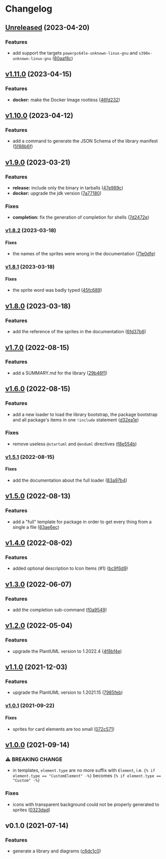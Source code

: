# Changelog

## [Unreleased](https://github.com/tmorin/plantuml-generator/compare/v1.11.0...HEAD) (2023-04-20)

### Features

* add support the targets `powerpc64le-unknown-linux-gnu` and
`s390x-unknown-linux-gnu`
([80aaf8c](https://github.com/tmorin/plantuml-generator/commit/80aaf8c0a7ed785fc87c2df264d1b0d388dde81d))

## [v1.11.0](https://github.com/tmorin/plantuml-generator/compare/v1.10.0...v1.11.0) (2023-04-15)

### Features

* **docker:** make the Docker Image rootless
([46fd232](https://github.com/tmorin/plantuml-generator/commit/46fd2322751727c1358b80337400f9d774828917))

## [v1.10.0](https://github.com/tmorin/plantuml-generator/compare/v1.9.0...v1.10.0) (2023-04-12)

### Features

* add a command to generate the JSON Schema of the library manifest
([5f88b6f](https://github.com/tmorin/plantuml-generator/commit/5f88b6f2f9a30006d057323fd910ed92503030eb))

## [v1.9.0](https://github.com/tmorin/plantuml-generator/compare/v1.8.2...v1.9.0) (2023-03-21)

### Features

* **release:** include only the binary in tarballs
([47e989c](https://github.com/tmorin/plantuml-generator/commit/47e989ce7818cb44340dbbacb562bd50f1e5f01a))
* **docker:** upgrade the jdk version
([7a77180](https://github.com/tmorin/plantuml-generator/commit/7a77180ce56e62abbb7e9f6380e2911c6759e1e6))

### Fixes

* **completion:** fix the generation of completion for shells
([7d2472e](https://github.com/tmorin/plantuml-generator/commit/7d2472e2ad685e902c31c3c878d8cc4e19d9f7ba))

### [v1.8.2](https://github.com/tmorin/plantuml-generator/compare/v1.8.1...v1.8.2) (2023-03-18)

#### Fixes

* the names of the sprites were wrong in the documentation
([71e0dfe](https://github.com/tmorin/plantuml-generator/commit/71e0dfe54cac5523d81c5cba01b57ff83620f54a))

### [v1.8.1](https://github.com/tmorin/plantuml-generator/compare/v1.8.0...v1.8.1) (2023-03-18)

#### Fixes

* the sprite word was badly typed
([45fc689](https://github.com/tmorin/plantuml-generator/commit/45fc689d1bfacba3f5e5b055dd417a0357ff29ca))

## [v1.8.0](https://github.com/tmorin/plantuml-generator/compare/v1.7.0...v1.8.0) (2023-03-18)

### Features

* add the reference of the sprites in the documentation
([6fd37b6](https://github.com/tmorin/plantuml-generator/commit/6fd37b6faa75cbab0f911d914ad893cb50d23742))

## [v1.7.0](https://github.com/tmorin/plantuml-generator/compare/v1.6.0...v1.7.0) (2022-08-15)

### Features

* add a SUMMARY.md for the library
([29b46f1](https://github.com/tmorin/plantuml-generator/commit/29b46f1cf7f116f3e1ca234a49ec262d46a12423))

## [v1.6.0](https://github.com/tmorin/plantuml-generator/compare/v1.5.1...v1.6.0) (2022-08-15)

### Features

* add a new loader to load the library bootstrap, the package bootstrap and
all package's items in one `!include` statement
([d32ea1e](https://github.com/tmorin/plantuml-generator/commit/d32ea1ed20b1344313d383185b3a274af780198f))

### Fixes

* remove useless `@startuml` and `@enduml` directives
([f8e554b](https://github.com/tmorin/plantuml-generator/commit/f8e554bcfbbee18a7345871cdc8c1b9d6c3c8cd3))

### [v1.5.1](https://github.com/tmorin/plantuml-generator/compare/v1.5.0...v1.5.1) (2022-08-15)

#### Fixes

* add the documentation about the full loader
([83a97b4](https://github.com/tmorin/plantuml-generator/commit/83a97b41571261c79dcf0ffd26d557d9ac83decc))

## [v1.5.0](https://github.com/tmorin/plantuml-generator/compare/v1.4.0...v1.5.0) (2022-08-13)

### Features

* add a "full" template for package in order to get every thing from a single
a file
([63ae6ec](https://github.com/tmorin/plantuml-generator/commit/63ae6ec7d28cdc08ab37fdfc94ef13de6c7398e0))

## [v1.4.0](https://github.com/tmorin/plantuml-generator/compare/v1.3.0...v1.4.0) (2022-08-02)

### Features

* added optional description to Icon Items (#1)
([bc9f6d9](https://github.com/tmorin/plantuml-generator/commit/bc9f6d9ebc425fa800fc75a40ec3aa23ec708ddf))

## [v1.3.0](https://github.com/tmorin/plantuml-generator/compare/v1.2.0...v1.3.0) (2022-06-07)

### Features

* add the completion sub-command
([f0a9549](https://github.com/tmorin/plantuml-generator/commit/f0a9549ac8b372fe5ac9a11657b44ef6b1cfa01a))

## [v1.2.0](https://github.com/tmorin/plantuml-generator/compare/v1.1.0...v1.2.0) (2022-05-04)

### Features

* upgrade the PlantUML version to 1.2022.4
([4f8bf4e](https://github.com/tmorin/plantuml-generator/commit/4f8bf4eeae1f374661d78608abcc85928fb5496e))

## [v1.1.0](https://github.com/tmorin/plantuml-generator/compare/v1.0.1...v1.1.0) (2021-12-03)

### Features

* upgrade the PlantUML version to 1.2021.15
([7985feb](https://github.com/tmorin/plantuml-generator/commit/7985feb90c963fa6d11dd6b688fecf9a10db97b8))

### [v1.0.1](https://github.com/tmorin/plantuml-generator/compare/v1.0.0...v1.0.1) (2021-09-22)

#### Fixes

* sprites for card elements are too small
([072c571](https://github.com/tmorin/plantuml-generator/commit/072c57155bd77443056bb523a5da32f37ec46b66))

## [v1.0.0](https://github.com/tmorin/plantuml-generator/compare/v0.1.0...v1.0.0) (2021-09-14)

### ⚠ BREAKING CHANGE

* in templates, `element.type` are no more suffix with `Element`, i.e. `{% if element.type == "CustomElement" -%}` becomes `{% if element.type == "Custom" -%}`


### Fixes

* icons with transparent background could not be properly generated to sprites
([0323dad](https://github.com/tmorin/plantuml-generator/commit/0323dadc7f7bee26a971abd355b32aada6398402))

## v0.1.0 (2021-07-14)

### Features

* generate a library and diagrams
([c6dc1c0](https://github.com/tmorin/plantuml-generator/commit/c6dc1c04192bd521036806b4f894c22420ff3bc9))
